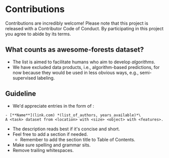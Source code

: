 # Contributions

Contributions are incredibly welcome! Please note that this project is released with a Contributor Code of Conduct. By participating in this project you agree to abide by its terms.

## What counts as awesome-forests dataset?
- The list is aimed to facilitate humans who aim to develop *algorithms*. 
- We have excluded data products, i.e., algorithm-based predictions, for now because they would be used in less obvious ways, e.g., semi-supervised labeling.

## Guideline

- We'd appreciate entries in the form of :
```
- [**Name**](link.com) *(list_of_authors, years_available)*\
A <task> dataset from <location> with <size> <object> with <features>.

```
- The description reads best if it's concise and short.
- Feel free to add a section if needed.
  - Remember to add the section title to Table of Contents.
- Make sure spelling and grammar sits.
- Remove trailing whitespaces.